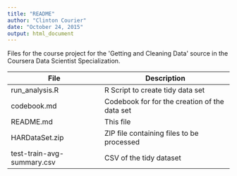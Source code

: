 ```yaml
---
title: "README"
author: "Clinton Courier"
date: "October 24, 2015"
output: html_document
---
```


Files for the course project for the 'Getting and Cleaning Data' source in the Coursera Data Scientist Specialization.

File                               | Description
-----------------------------------|-------------------------------
run_analysis.R                     | R Script to create tidy data set
codebook.md                        | Codebook for for the creation of the data set
README.md                          | This file
HARDataSet.zip                     | ZIP file containing files to be processed
test-train-avg-summary.csv         | CSV of the tidy dataset